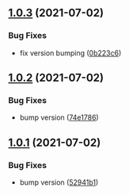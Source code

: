 ## [1.0.3](https://github.com/alexkunin/ngx-misc/compare/v1.0.2...v1.0.3) (2021-07-02)


### Bug Fixes

* fix version bumping ([0b223c6](https://github.com/alexkunin/ngx-misc/commit/0b223c67af799f4b28994afb2e685443516336c7))

## [1.0.2](https://github.com/alexkunin/ngx-misc/compare/v1.0.1...v1.0.2) (2021-07-02)


### Bug Fixes

* bump version ([74e1786](https://github.com/alexkunin/ngx-misc/commit/74e17860345bd44f6c4e1fd85ac483b9cf7a1977))

## [1.0.1](https://github.com/alexkunin/ngx-misc/compare/v1.0.0...v1.0.1) (2021-07-02)


### Bug Fixes

* bump version ([52941b1](https://github.com/alexkunin/ngx-misc/commit/52941b110f4621f78f0644998cfb9deedc5a7342))
